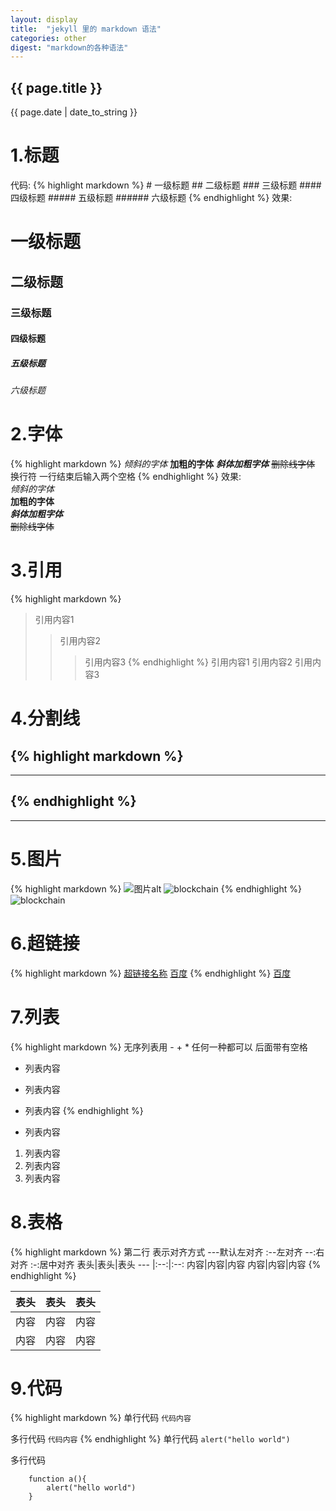 ```yaml
---
layout: display
title:  "jekyll 里的 markdown 语法"
categories: other
digest: "markdown的各种语法"
---
```

<h2>{{ page.title }}</h2>
<p>{{ page.date | date_to_string }}</p>

# 1.标题

代码:
{% highlight markdown %}
    # 一级标题
    ## 二级标题
    ### 三级标题
    #### 四级标题
    ##### 五级标题
    ###### 六级标题
{% endhighlight %}
效果:
# 一级标题
## 二级标题
### 三级标题
#### 四级标题
##### 五级标题
###### 六级标题
# 2.字体
{% highlight markdown %}
*倾斜的字体*
**加粗的字体**
***斜体加粗字体***
~~删除线字体~~
换行符  一行结束后输入两个空格
{% endhighlight %}
效果:  
*倾斜的字体*  
**加粗的字体**  
***斜体加粗字体***  
~~删除线字体~~  
# 3.引用
{% highlight markdown %}
>引用内容1
>>引用内容2
>>>引用内容3
{% endhighlight %}
>引用内容1
>>引用内容2
>>>引用内容3

# 4.分割线
{% highlight markdown %}
---
***
{% endhighlight %}
---
***
# 5.图片
{% highlight markdown %}
![图片alt](图片地址 '图片标题')
![blockchain](https://www.baidu.com/img/bd_logo1.png?where=super "百度logo")
{% endhighlight %}
![blockchain](https://www.baidu.com/img/bd_logo1.png?where=super "百度logo")
# 6.超链接
{% highlight markdown %}
[超链接名称](超链接 '超链接title')
[百度](https://www.baidu.com "百度")
{% endhighlight %}
[百度](https://www.baidu.com "百度")

# 7.列表
{% highlight markdown %}
无序列表用 - + * 任何一种都可以 后面带有空格
- 列表内容
+ 列表内容
* 列表内容
{% endhighlight %}

- 列表内容
1. 列表内容
2. 列表内容
3. 列表内容

# 8.表格
{% highlight markdown %}
第二行 表示对齐方式  ---默认左对齐  :--左对齐 --:右对齐  :-:居中对齐
表头|表头|表头
--- |:--:|:--:
内容|内容|内容
内容|内容|内容
{% endhighlight %}

表头|表头|表头
--- |:--:|:--:
内容|内容|内容
内容|内容|内容
# 9.代码
{% highlight markdown %}
单行代码    `代码内容`

多行代码    ```
           代码内容
           ```
{% endhighlight %}
单行代码    `alert("hello world")`

多行代码    
```
    function a(){
        alert("hello world")
    }
```